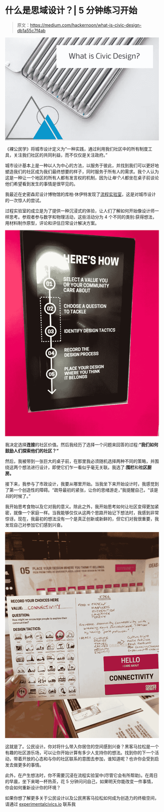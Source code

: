 # 什么是思域设计？| 5 分钟练习开始

> 原文：<https://medium.com/hackernoon/what-is-civic-design-db1a55c7f4ab>

![](img/0f48e33dd57101f31083d4fd9cb38c5a.png)

《裸公民学》将城市设计定义为“一种实践，通过利用我们社区中的所有制度工具，关注我们社区的共同利益，而不仅仅是关注政府。”

城市设计基本上是一种以人为中心的方法，以服务于彼此，并找到我们可以更好地塑造我们的社区成为我们最终想要的样子，同时服务于所有人的需求。我个人认为这是一种让一个地区的所有人都有发言权的机制，因为让*每个人*都坐在桌子前谈论他们希望看到发生的事情是很罕见的。

我最近在史密森尼设计博物馆的库柏·休伊特发现了[流程实验室](https://www.cooperhewitt.org/events/current-exhibitions/process-lab/)，这是对城市设计的一次惊人的尝试。

过程实验室的成立是为了提供一种沉浸式的体验，让人们了解如何开始像设计师一样思考。参观者参与数字和物理活动，这些活动分为 4 个不同的类别:获得想法，用材料制作原型，评论和评估日常设计解决方案。

![](img/51d8c4b3cd942399a27a7f5f920b6b60.png)

我决定选择**连接**的社区价值。然后我经历了选择一个问题来回答的过程:**“我们如何鼓励人们探索他们的社区？”**

然后，我被带到一张巨大的桌子前，在那里我必须随机选择两种不同的策略，并围绕这两个想法进行设计，即使它们乍一看似乎毫无关联。我选了:**围栏**和**社区厨房。**

接下来，我参与了市政设计，我要从哪里开始。当我坐下来开始设计时，我感觉到了第一个创造性的障碍。“疏导最初的紧张，让你的思绪游走，”我提醒自己，“该是*玩*的时候了。”

我开始思考食物以及它对我的意义。除此之外，我开始思考如何让社区变得更加紧密，就像一个家庭一样。当我能够仅仅从这两个思路开始记下想法时，我感到非常惊讶。现在，我最初的想法没有一个是真正创新或新鲜的，但它们对我很重要，我发现自己对参加它们感到兴奋。

![](img/a1afc2e45bff6667d9afca72ff3a7179.png)

这就是了。公民设计。你对将什么带入你居住的空间感到兴奋？黑客马拉松是一个有趣的社区游乐场，可以让你开始计算有多少人支持你的想法。找到你的下一个活动，带着开放的心态和与你的社区联系的意图去参加，谁知道呢？也许你会受到启发去做更多的事情。

此外，在产生想法时，你不需要沉浸在流程实验室中(尽管它会有所帮助)。在周日的早晨，坐下来喝一杯热茶，花 5 分钟问问自己，如果明天你能改变一件事情，你会如何重新设计你的环境？

如果你想了解更多关于公民设计以及公民黑客马拉松如何成为创造力的终极空间，请通过 [experimentalcivics.io](https://www.experimentalcivics.io/) 联系我